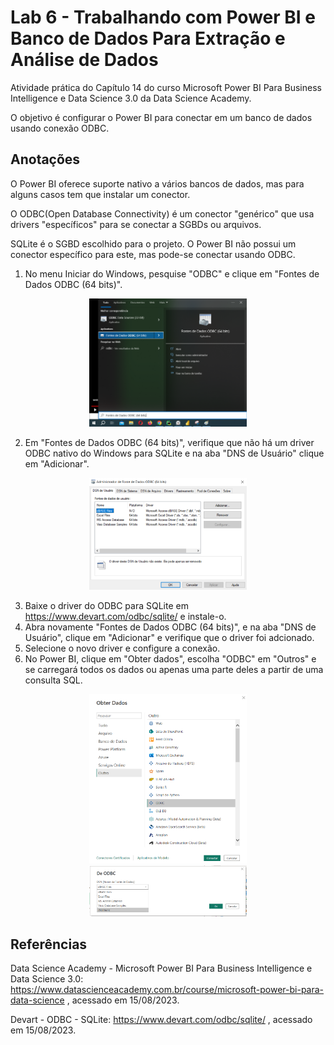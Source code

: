 # Lab 6 - Trabalhando com Power BI e Banco de Dados Para Extração e Análise de Dados
Atividade prática do Capítulo 14 do curso Microsoft Power BI 
Para Business Intelligence e Data Science 3.0 da Data Science Academy.

O objetivo é configurar o Power BI para conectar em um banco de dados usando conexão ODBC. 


## Anotações
O Power BI oferece suporte nativo a vários bancos de dados, mas para alguns casos tem que instalar um conector.

O ODBC(Open Database Connectivity) é um conector "genérico" que usa drivers "específicos" para se conectar a SGBDs ou arquivos.

SQLite é o SGBD escolhido para o projeto. 
O Power BI não possui um conector específico para este, mas pode-se conectar usando ODBC.


1) No menu Iniciar do Windows, pesquise "ODBC" e clique em "Fontes de Dados ODBC (64 bits)".
<div style="text-align: center;">
    <img src="Lab6-MenuIniciar-ODBC.png" width="50%"/>
</div>

2) Em "Fontes de Dados ODBC (64 bits)", verifique que não há um driver ODBC nativo do Windows para SQLite
e na aba "DNS de Usuário" clique em "Adicionar".
<div style="text-align: center;">
    <img src="Lab6-Administrador-de-Fontes-de-Dados-ODBC-64bits.png" width="50%"/>
</div>

3) Baixe o driver do ODBC para SQLite em https://www.devart.com/odbc/sqlite/ e instale-o.
4) Abra novamente "Fontes de Dados ODBC (64 bits)", e na aba "DNS de Usuário", 
clique em "Adicionar" e verifique que o driver foi adcionado.
5) Selecione o novo driver e configure a conexão.
6) No Power BI, clique em "Obter dados", escolha "ODBC" em "Outros"
e se carregará todos os dados ou apenas uma parte deles a partir de uma consulta SQL.
<div style="text-align: center;">
    <img src="Lab6-PowerBI-ConectorODBC-1.png" width="50%"/>
</div>
<div style="text-align: center;">
    <img src="Lab6-PowerBI-ConectorODBC-2.png" width="50%"/>
</div>


## Referências
Data Science Academy - Microsoft Power BI Para Business Intelligence e Data Science 3.0: 
https://www.datascienceacademy.com.br/course/microsoft-power-bi-para-data-science , acessado em 15/08/2023.

Devart - ODBC - SQLite: https://www.devart.com/odbc/sqlite/ , acessado em 15/08/2023.